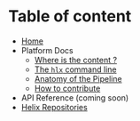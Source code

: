 <!--
/*
* Copyright 2018 Adobe. All rights reserved.
* This file is licensed to you under the Apache License, Version 2.0 (the "License");
* you may not use this file except in compliance with the License. You may obtain a copy
* of the License at http://www.apache.org/licenses/LICENSE-2.0
*
* Unless required by applicable law or agreed to in writing, software distributed under
* the License is distributed on an "AS IS" BASIS, WITHOUT WARRANTIES OR REPRESENTATIONS
* OF ANY KIND, either express or implied. See the License for the specific language
* governing permissions and limitations under the License.
*/
-->

# Table of content

* [Home](/index.md)
* Platform Docs
  * [Where is the content ?](/doc/getting-started/content.md)
  * [The `hlx` command line](/client/README.md)
  * [Anatomy of the Pipeline](/pipeline/README.md)
  * [How to contribute](/doc/general/contributing.md)
* API Reference (coming soon)
* [Helix Repositories](https://github.com/search?p=1&q=topic%3Ahelix+org%3Aadobe&type=Repositories)
